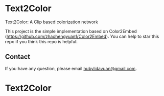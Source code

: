 # Text2Color
Text2Color: A Clip based colorization network

This project is the simple implementation based on Color2Embed (https://github.com/zhaohengyuan1/Color2Embed). 
You can help to star this repo if you think this repo is helpful.



## Contact
If you have any question, please email hubylidayuan@gmail.com.
# Text2Color
